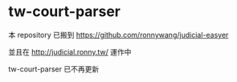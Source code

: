 # tw-court-parser

本 repository 已搬到 https://github.com/ronnywang/judicial-easyer

並且在 http://judicial.ronny.tw/ 運作中

tw-court-parser 已不再更新
